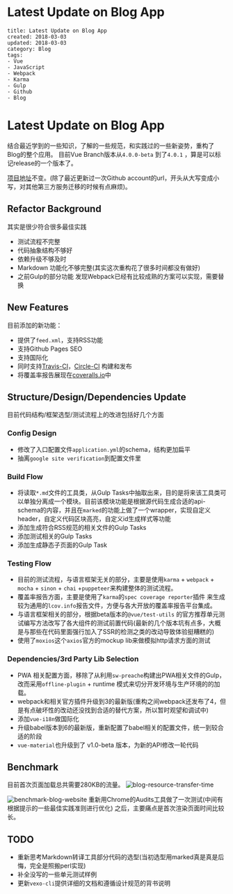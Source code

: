 # Latest Update on Blog App

```metadata
title: Latest Update on Blog App
created: 2018-03-03
updated: 2018-03-03
category: Blog
tags:
- Vue
- JavaScript
- Webpack
- Karma
- Gulp
- Github
- Blog
```

# Latest Update on Blog App



结合最近学到的一些知识，了解的一些规范，和实践过的一些新姿势，重构了Blog的整个应用。
目前Vue Branch版本从`4.0.0-beta` 到了`4.0.1` ，算是可以标记release的一个版本了。

[项目地址](https://github.com/aquariuslt/blog)不变。(除了最近更新过一次Github account的url，开头从大写变成小写，对其他第三方服务迁移的时候有点麻烦)。

## Refactor Background
其实是很少符合很多最佳实践
- 测试流程不完整
- 代码抽象结构不够好
- 依赖升级不够及时
- Markdown 功能化不够完整(其实这次重构花了很多时间都没有做好)
- 之前Gulp的部分功能 发现Webpack已经有比较成熟的方案可以实现，需要替换

## New Features
目前添加的新功能：
- 提供了`feed.xml`，支持RSS功能
- 支持Github Pages SEO
- 支持国际化
- 同时支持[Travis-CI](https://travis-ci.org/aquariuslt/blog/)，[Circle-CI](https://circleci.com/gh/aquariuslt/blog) 构建和发布
- 将覆盖率报告展现在[coveralls.io](https://coveralls.io/github/aquariuslt/blog)中

## Structure/Design/Dependencies Update
目前代码结构/框架选型/测试流程上的改进包括好几个方面

### Config Design
- 修改了入口配置文件`application.yml`的schema，结构更加扁平
- 抽离`google site verification`到配置文件里


### Build Flow 
- 将读取`*.md`文件的工具类，从Gulp Tasks中抽取出来，目的是将来该工具类可以单独分离成一个模块。目前该模块功能是根据源代码生成合适的api-schema的内容，并且在`marked`的功能上做了一个wrapper，实现自定义header，自定义代码区块高亮，自定义id生成样式等功能
- 添加生成符合RSS规范的相关文件的Gulp Tasks
- 添加测试相关的Gulp Tasks
- 添加生成静态子页面的Gulp Task

### Testing Flow
- 目前的测试流程，与语言框架无关的部分，主要是使用`karma` + `webpack` + `mocha` + `sinon` + `chai` +`puppeteer`来构建整体的测试流程。
- 覆盖率报告方面，主要是使用了`karma`的`spec coverage reporter`插件 来生成较为通用的`lcov.info`报告文件，方便与各大开放的覆盖率报告平台集成。
- 与语言框架相关的部分，根据beta版本的`@vue/test-utils` 的官方推荐单元测试编写方法改写了各大组件的测试前置代码(最新的几个版本坑有点多，大概是与那些在代码里面强行加入了SSR的检测之类的改动导致体验挺糟糕的)
- 使用了`moxios`这个`axios`官方的mockup lib来做模拟http请求方面的测试

### Dependencies/3rd Party Lib Selection
- PWA 相关配置方面，移除了从利用`sw-preache`构建出PWA相关文件的Gulp，改而采用`offline-plugin` + runtime 模式来切分开发环境与生产环境的的加载。
- webpack和相关官方插件升级到3的最新版(重构之间webpack还发布了4，但是有点破坏性的改动还没找到合适的替代方案，所以暂时观望和调试中)
- 添加`vue-i18n`做国际化
- 升级babel版本到6的最新版，重新配置了babel相关的配置文件，统一到较合适的阶段
- `vue-material`也升级到了 v1.0-beta 版本，为新的API修改一轮代码


## Benchmark
目前首次页面加载总共需要280KB的流量。
![blog-resource-transfer-time](https://img.aquariuslt.com/posts/blog-resource-transfer-time.png)

![benchmark-blog-website](https://img.aquariuslt.com/posts/benchmark-blog-website.png)
重新用Chrome的Audits工具做了一次测试(中间有根据提示的一些最佳实践准则进行优化)
之后，主要痛点是首次渲染页面时间比较长。



## TODO
- 重新思考Markdown转译工具部分代码的选型(当初选型用marked真是真是后悔，完全是照搬perl实现)
- 补全没写的一些单元测试样例
- 更新`vexo-cli`提供详细的文档和遵循设计规范的背书说明
